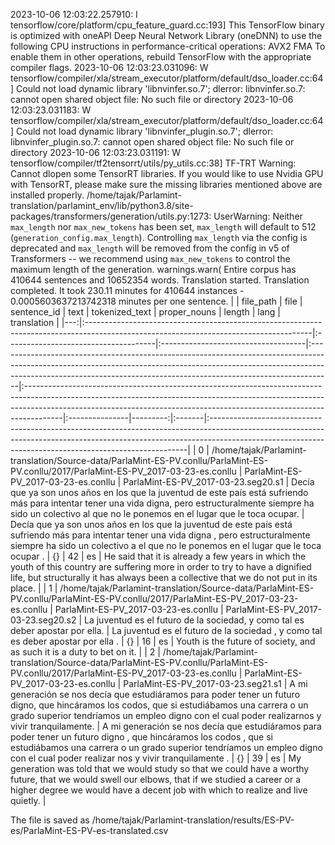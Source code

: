 2023-10-06 12:03:22.257910: I tensorflow/core/platform/cpu_feature_guard.cc:193] This TensorFlow binary is optimized with oneAPI Deep Neural Network Library (oneDNN) to use the following CPU instructions in performance-critical operations:  AVX2 FMA
To enable them in other operations, rebuild TensorFlow with the appropriate compiler flags.
2023-10-06 12:03:23.031096: W tensorflow/compiler/xla/stream_executor/platform/default/dso_loader.cc:64] Could not load dynamic library 'libnvinfer.so.7'; dlerror: libnvinfer.so.7: cannot open shared object file: No such file or directory
2023-10-06 12:03:23.031183: W tensorflow/compiler/xla/stream_executor/platform/default/dso_loader.cc:64] Could not load dynamic library 'libnvinfer_plugin.so.7'; dlerror: libnvinfer_plugin.so.7: cannot open shared object file: No such file or directory
2023-10-06 12:03:23.031191: W tensorflow/compiler/tf2tensorrt/utils/py_utils.cc:38] TF-TRT Warning: Cannot dlopen some TensorRT libraries. If you would like to use Nvidia GPU with TensorRT, please make sure the missing libraries mentioned above are installed properly.
/home/tajak/Parlamint-translation/parlamint_env/lib/python3.8/site-packages/transformers/generation/utils.py:1273: UserWarning: Neither `max_length` nor `max_new_tokens` has been set, `max_length` will default to 512 (`generation_config.max_length`). Controlling `max_length` via the config is deprecated and `max_length` will be removed from the config in v5 of Transformers -- we recommend using `max_new_tokens` to control the maximum length of the generation.
  warnings.warn(
Entire corpus has 410644 sentences and 10652354 words.
Translation started.
Translation completed. It took 230.11 minutes for 410644 instances - 0.0005603637213742318 minutes per one sentence.
|    | file_path                                                                                                                             | file                                 | sentence_id                         | text                                                                                                                                                                                                                                           | tokenized_text                                                                                                                                                                                                                                     | proper_nouns   |   length | lang   | translation                                                                                                                                                                                                                         |
|---:|:--------------------------------------------------------------------------------------------------------------------------------------|:-------------------------------------|:------------------------------------|:-----------------------------------------------------------------------------------------------------------------------------------------------------------------------------------------------------------------------------------------------|:---------------------------------------------------------------------------------------------------------------------------------------------------------------------------------------------------------------------------------------------------|:---------------|---------:|:-------|:------------------------------------------------------------------------------------------------------------------------------------------------------------------------------------------------------------------------------------|
|  0 | /home/tajak/Parlamint-translation/Source-data/ParlaMint-ES-PV.conllu/ParlaMint-ES-PV.conllu/2017/ParlaMint-ES-PV_2017-03-23-es.conllu | ParlaMint-ES-PV_2017-03-23-es.conllu | ParlaMint-ES-PV_2017-03-23.seg20.s1 | Decía que ya son unos años en los que la juventud de este país está sufriendo más para intentar tener una vida digna, pero estructuralmente siempre ha sido un colectivo al que no le ponemos en el lugar que le toca ocupar.                  | Decía que ya son unos años en los que la juventud de este país está sufriendo más para intentar tener una vida digna , pero estructuralmente siempre ha sido un colectivo a el que no le ponemos en el lugar que le toca ocupar .                  | {}             |       42 | es     | He said that it is already a few years in which the youth of this country are suffering more in order to try to have a dignified life, but structurally it has always been a collective that we do not put in its place.            |
|  1 | /home/tajak/Parlamint-translation/Source-data/ParlaMint-ES-PV.conllu/ParlaMint-ES-PV.conllu/2017/ParlaMint-ES-PV_2017-03-23-es.conllu | ParlaMint-ES-PV_2017-03-23-es.conllu | ParlaMint-ES-PV_2017-03-23.seg20.s2 | La juventud es el futuro de la sociedad, y como tal es deber apostar por ella.                                                                                                                                                                 | La juventud es el futuro de la sociedad , y como tal es deber apostar por ella .                                                                                                                                                                   | {}             |       16 | es     | Youth is the future of society, and as such it is a duty to bet on it.                                                                                                                                                              |
|  2 | /home/tajak/Parlamint-translation/Source-data/ParlaMint-ES-PV.conllu/ParlaMint-ES-PV.conllu/2017/ParlaMint-ES-PV_2017-03-23-es.conllu | ParlaMint-ES-PV_2017-03-23-es.conllu | ParlaMint-ES-PV_2017-03-23.seg21.s1 | A mi generación se nos decía que estudiáramos para poder tener un futuro digno, que hincáramos los codos, que si estudiábamos una carrera o un grado superior tendríamos un empleo digno con el cual poder realizarnos y vivir tranquilamente. | A mi generación se nos decía que estudiáramos para poder tener un futuro digno , que hincáramos los codos , que si estudiábamos una carrera o un grado superior tendríamos un empleo digno con el cual poder realizar nos y vivir tranquilamente . | {}             |       39 | es     | My generation was told that we would study so that we could have a worthy future, that we would swell our elbows, that if we studied a career or a higher degree we would have a decent job with which to realize and live quietly. |




The file is saved as /home/tajak/Parlamint-translation/results/ES-PV-es/ParlaMint-ES-PV-es-translated.csv
